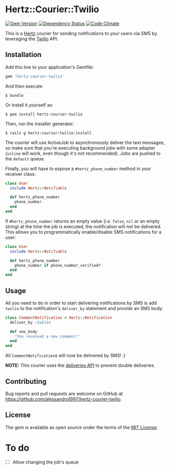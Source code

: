 # Hertz::Courier::Twilio

[![Gem Version](https://img.shields.io/gem/v/hertz-courier-twilio-courier-twilio.svg?maxAge=2592000&style=flat-square)](https://rubygems.org/gems/hertz-courier-twilio)
[![Dependency Status](https://img.shields.io/gemnasium/alessandro1997/hertz-courier-twilio.svg?maxAge=2592000&style=flat-square)](https://gemnasium.com/github.com/alessandro1997/hertz-courier-twilio)
[![Code Climate](https://img.shields.io/codeclimate/github/alessandro1997/hertz-courier-twilio.svg?maxAge=2592000&style=flat-square)](https://codeclimate.com/github/alessandro1997/hertz-courier-twilio)

This is a [Hertz](https://github.com/alessandro1997/hertz) courier for sending
notifications to your users via SMS by leveraging the
[Twilio](https://www.twilio.com) API.

## Installation

Add this line to your application's Gemfile:

```ruby
gem 'hertz-courier-twilio'
```

And then execute:

```console
$ bundle
```

Or install it yourself as:

```console
$ gem install hertz-courier-twilio
```

Then, run the installer generator:

```console
$ rails g hertz:courier:twilio:install
```

The courier will use ActiveJob to asynchronously deliver the text messages, so
make sure that you're executing background jobs with some adapter (`inline` will
work, even though it's not recommended). Jobs are pushed to the `default` queue.

Finally, you will have to expose a `#hertz_phone_number` method in your receiver
class:

```ruby
class User
  include Hertz::Notifiable

  def hertz_phone_number
    phone_number
  end
end
```

If `#hertz_phone_number` returns an empty value (i.e. `false`, `nil` or an empty
string) at the time the job is executed, the notification will not be delivered.
This allows you to programmatically enable/disable SMS notifications for a user:

```ruby
class User
  include Hertz::Notifiable

  def hertz_phone_number
    phone_number if phone_number_verified?
  end
end
```

## Usage

All you need to do in order to start delivering notifications by SMS is add
`twilio` to the notification's `deliver_by` statement and provide an SMS body:

```ruby
class CommentNotification < Hertz::Notification
  deliver_by :twilio

  def sms_body
    'You received a new comment!'
  end
end
```

All `CommentNotification`s will now be delivered by SMS! :)

**NOTE:** This courier uses the [deliveries API](https://github.com/alessandro1997/hertz#tracking-delivery-status)
to prevent double deliveries.

## Contributing

Bug reports and pull requests are welcome on GitHub at
https://github.com/alessandro1997/hertz-courier-twilio.

## License

The gem is available as open source under the terms of the
[MIT License](http://opensource.org/licenses/MIT).

# To do

- [ ] Allow changing the job's queue
